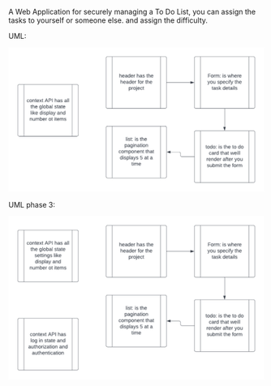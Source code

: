 A Web Application for securely managing a To Do List, you can assign the tasks to yourself or someone else. and assign the difficulty.

UML:


![uml](./uml.png)


UML phase 3:


![uml-phase3](./uml3.png)